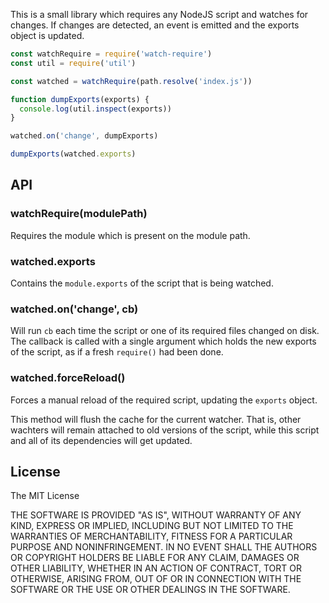 
This is a small library which requires any NodeJS script and watches for
changes. If changes are detected, an event is emitted and the exports object is
updated.

```js
const watchRequire = require('watch-require')
const util = require('util')

const watched = watchRequire(path.resolve('index.js'))

function dumpExports(exports) {
  console.log(util.inspect(exports))
}

watched.on('change', dumpExports)

dumpExports(watched.exports)
```

## API

### watchRequire(modulePath)

Requires the module which is present on the module path.

### watched.exports 

Contains the `module.exports` of the script that is being watched.

### watched.on('change', cb)

Will run `cb` each time the script or one of its required files changed on
disk. The callback is called with a single argument which holds the new exports
of the script, as if a fresh `require()` had been done.

### watched.forceReload()

Forces a manual reload of the required script, updating the `exports` object.

This method will flush the cache for the current watcher. That is, other
wachters will remain attached to old versions of the script, while this script
and all of its dependencies will get updated.

## License

The MIT License

THE SOFTWARE IS PROVIDED "AS IS", WITHOUT WARRANTY OF ANY KIND, EXPRESS OR
IMPLIED, INCLUDING BUT NOT LIMITED TO THE WARRANTIES OF MERCHANTABILITY,
FITNESS FOR A PARTICULAR PURPOSE AND NONINFRINGEMENT. IN NO EVENT SHALL THE
AUTHORS OR COPYRIGHT HOLDERS BE LIABLE FOR ANY CLAIM, DAMAGES OR OTHER
LIABILITY, WHETHER IN AN ACTION OF CONTRACT, TORT OR OTHERWISE, ARISING FROM,
OUT OF OR IN CONNECTION WITH THE SOFTWARE OR THE USE OR OTHER DEALINGS IN THE
SOFTWARE.


